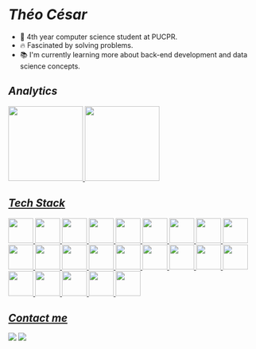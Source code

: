 # _Théo César_

- 🔭 4th year computer science student at PUCPR.
- 🔥 Fascinated by solving problems.
- 📚 I'm currently learning more about back-end development and data science concepts.

## _Analytics_
<div>
  <a href="https://github.com/theocesar">
<img height="150" src="https://github-readme-stats.vercel.app/api?username=theocesar&show_icons=true&theme=tokyonight&include_all_commits=true&count_private=true"/>
<img height="150" src="https://github-readme-stats.vercel.app/api/top-langs/?username=theocesar&layout=compact&langs_count=7&theme=tokyonight"/>
</div>
  
## _Tech Stack_

<div>
  
  <img src="https://cdn.jsdelivr.net/gh/devicons/devicon@latest/icons/html5/html5-original.svg" width="50" height="50"/>
  <img src="https://cdn.jsdelivr.net/gh/devicons/devicon@latest/icons/css3/css3-original.svg" width="50" height="50"/>
  <img src="https://cdn.jsdelivr.net/gh/devicons/devicon@latest/icons/python/python-original.svg" width="50" height="50"/>
  <img src="https://cdn.jsdelivr.net/gh/devicons/devicon@latest/icons/java/java-original.svg" width="50" height="50"/>
  <img src="https://cdn.jsdelivr.net/gh/devicons/devicon@latest/icons/git/git-original.svg" width="50" height="50"/>
  <img src="https://cdn.jsdelivr.net/gh/devicons/devicon@latest/icons/rust/rust-original.svg" width="50" height="50"/>

  <img src="https://cdn.jsdelivr.net/gh/devicons/devicon@latest/icons/postgresql/postgresql-original.svg" width="50" height="50"/>
  <img src="https://cdn.jsdelivr.net/gh/devicons/devicon@latest/icons/mysql/mysql-original.svg" height="50" width="50"/>
  <img src="https://cdn.jsdelivr.net/gh/devicons/devicon@latest/icons/microsoftsqlserver/microsoftsqlserver-original.svg" width="50" height="50"/>

  <img src="https://cdn.jsdelivr.net/gh/devicons/devicon@latest/icons/csharp/csharp-original.svg" width="50" height="50"/>
  <img src="https://cdn.jsdelivr.net/gh/devicons/devicon@latest/icons/dotnetcore/dotnetcore-original.svg" width="50" height="50"/>
  <img src="https://cdn.jsdelivr.net/gh/devicons/devicon@latest/icons/dot-net/dot-net-original.svg" width="50" height="50"/>
  
  <img src="https://cdn.jsdelivr.net/gh/devicons/devicon@latest/icons/azure/azure-original.svg" width="50" height="50"/>
  <img src="https://cdn.jsdelivr.net/gh/devicons/devicon@latest/icons/spring/spring-original.svg" width="50" height="50"/>
  <img src="https://cdn.jsdelivr.net/gh/devicons/devicon@latest/icons/postman/postman-original.svg" width="50" height="50"/>


  <img src="https://cdn.jsdelivr.net/gh/devicons/devicon@latest/icons/sqlite/sqlite-original.svg" width="50" height="50"/>
  <img src="https://cdn.jsdelivr.net/gh/devicons/devicon@latest/icons/numpy/numpy-original.svg" width="50" height="50"/>
  <img src="https://cdn.jsdelivr.net/gh/devicons/devicon@latest/icons/pandas/pandas-original.svg" width="50" height="50"/>
  <img src="https://cdn.jsdelivr.net/gh/devicons/devicon@latest/icons/tensorflow/tensorflow-original.svg" width="50" height="50"/>
  <img src="https://cdn.jsdelivr.net/gh/devicons/devicon@latest/icons/scikitlearn/scikitlearn-original.svg" width="50" height="50"/>
  <img src="https://cdn.jsdelivr.net/gh/devicons/devicon@latest/icons/pandas/pandas-original.svg" width="50" height="50"/>
  <img src="https://cdn.jsdelivr.net/gh/devicons/devicon@latest/icons/hadoop/hadoop-original.svg" width="50" height="50"/>
  <img src="https://cdn.jsdelivr.net/gh/devicons/devicon@latest/icons/apachespark/apachespark-original.svg" width="50" height="50"/> 

</div>
 
## _Contact me_
 
 <div> 
  <a href="https://www.linkedin.com/in/th%C3%A9o-c%C3%A9sar-21a745263/" target="_blank"><img src="https://img.shields.io/badge/-LinkedIn-%230077B5?style=for-the-badge&logo=linkedin&logoColor=white"></a> 
  <a href = "mailto:theosilva3476@gmail.com" target="_blank"><img src="https://img.shields.io/badge/-Gmail-%23333?style=for-the-badge&logo=gmail&logoColor=white" ></a>
 </div>
 
 
       
